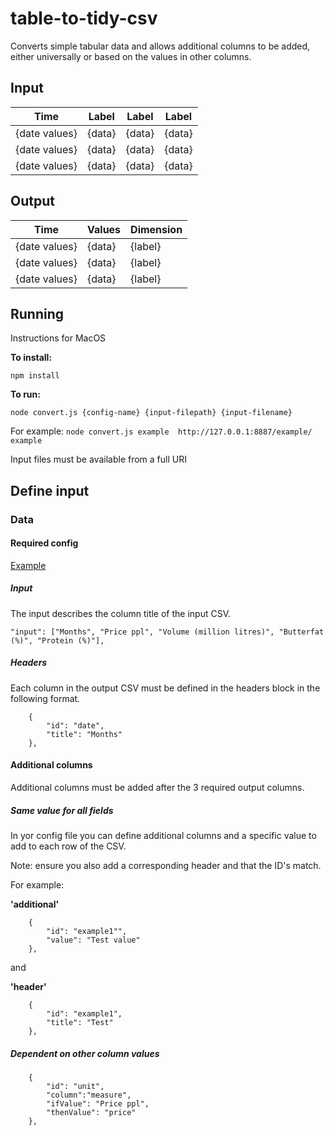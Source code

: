 # table-to-tidy-csv

Converts simple tabular data and allows additional columns to be added, either universally or based on the values in other columns.

## Input
|Time|Label|Label|Label|
|---|---|---|---|
|{date values}|{data}|{data}|{data}|
|{date values}|{data}|{data}|{data}|
|{date values}|{data}|{data}|{data}|

## Output
|Time|Values|Dimension|
|---|---|---|
|{date values}|{data}|{label}|
|{date values}|{data}|{label}|
|{date values}|{data}|{label}|

## Running

Instructions for MacOS

**To install:**

```npm install```

**To run:**

```node convert.js {config-name} {input-filepath} {input-filename}```

For example: ```node convert.js example  http://127.0.0.1:8887/example/ example    ```

Input files must be available from a full URI

## Define input

### Data

#### Required config

[Example](/input/config.json)

##### Input

The input describes the column title of the input CSV.

```    
"input": ["Months", "Price ppl", "Volume (million litres)", "Butterfat (%)", "Protein (%)"],
```

##### Headers

Each column in the output CSV must be defined in the headers block in the following format. 

```
    {
        "id": "date",
        "title": "Months"
    },
```


#### Additional columns

Additional columns must be added after the 3 required output columns.

##### Same value for all fields
In yor config file you can define additional columns and a specific value to add to each row of the CSV.

Note: ensure you also add a corresponding header and that the ID's match. 

For example:

**'additional'**
```
    {
        "id": "example1"",
        "value": "Test value"
    },
```
and

**'header'**
```
    {
        "id": "example1",
        "title": "Test"
    },
```

##### Dependent on other column values

```
    {
        "id": "unit",
        "column":"measure",
        "ifValue": "Price ppl",
        "thenValue": "price"
    },
```
